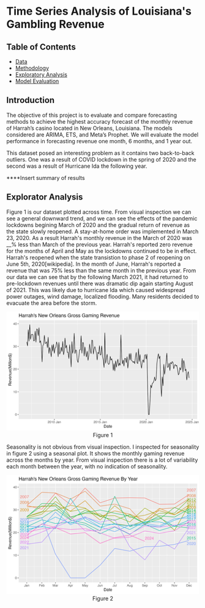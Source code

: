 # Time Series Analysis of Louisiana's Gambling Revenue

## Table of Contents
- [Data](#data)
- [Methodology](#methodology)
- [Exploratory Analysis](#exploratory-analysis)
- [Model Evaluation](#model-evaluation)

## Introduction
The objective of this project is to evaluate and compare forecasting methods to achieve the highest accuracy forecast of the monthly revenue of Harrah’s casino located in New Orleans, Louisiana. The models considered are ARIMA, ETS, and Meta’s Prophet. We will evaluate the model performance in forecasting revenue one month, 6 months, and 1 year out. 

This dataset posed an interesting problem as it contains two back-to-back outliers. One was a result of COVID lockdown in the spring of 2020 and the second was a result of Hurricane Ida the following year. 

****Insert summary of results

## Explorator Analysis 

Figure 1 is our dataset plotted across time. From visual inspection we can see a general downward trend, and we can see the effects of the pandemic lockdowns begining March of 2020 and the gradual return of revenue as the state slowly reopened. A stay-at-home order was implemented in March 23, 2020. As a result Harrah's monthly revenue in the March of 2020 was __% less than March of the previous year. Harrah's reported zero revenue for the months of April and May as the lockdowns continued to be in effect. Harrah's reopened when the state transistion to phase 2 of reopening on June 5th, 2020[wikipedia]. In the month of June, Harrah's reported a revenue that was 75% less than the same month in the previous year. From our data we can see that by the following March 2021, it had returned to pre-lockdown revenues until there was dramatic dip again starting August of 2021. This was likely due to hurricane Ida which caused widespread power outages, wind damage, localized flooding. Many residents decided to evacuate the area before the storm.

<p align="center">
<img src="Images/plot_raw.png" alt="Figure 1" width="600"><br>Figure 1
</p>

Seasonality is not obvious from visual inspection. I inspected for seasonality in figure 2 using a seasonal plot. It shows the monthly gaming revenue across the months by year. From visual inspection there is a lot of variability each month between the year, with no indication of seasonality. 

<p align = "center">
  <img src="Images/plot_raw_year.png" alt="Figure 2" width="600"><br>Figure 2
</p>
